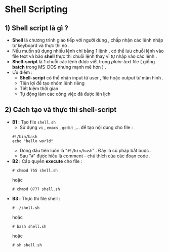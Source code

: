 # Shell Scripting
## **1) Shell script là gì ?**
- **Shell** là chương trình giao tiếp với người dùng , chấp nhận các lệnh nhập từ keyboard và thực thi nó .
- Nếu muốn sử dụng nhiều lệnh chỉ bằng 1 lệnh , có thể lưu chuỗi lệnh vào file text và bảo **shell** thực thi chuỗi lệnh thay vì tự nhập vào các lệnh .
- **Shell-script** là 1 chuỗi các lệnh được viết trong *plain-text* file ( giống **batch** trong MS-DOS nhưng mạnh mẽ hơn ) .
- Ưu điểm :
    - **Shell-script** có thể nhận input từ user , file hoặc output từ màn hình .
    - Tiện lợi để tạo nhóm lệnh riêng 
    - Tiết kiệm thời gian
    - Tự động làm các công việc đã được lên lịch
## **2) Cách tạo và thực thi shell-script**
- **B1 :** Tạo file `shell.sh`
    - Sử dụng `vi` , `emacs` , `gedit` ,... để tạo nội dung cho file :
    ```
    #!/bin/bash
    echo "hello world"
    ```
    - Dòng đầu tiên luôn là "`#!/bin/bash`" . Đây là cú pháp bắt buộc .
    - Sau "`#`" được hiểu là comment - chú thích của các đoạn code .
- **B2 :** Cấp quyền **execute** cho file :
    ```
    # chmod 755 shell.sh
    ```
    hoặc
    ```
    # chmod 0777 shell.sh
    ```
- **B3 :** Thực thi file shell :
    ```
    # ./shell.sh
    ```
    hoặc
    ```
    # bash shell.sh
    ```
    hoặc
    ```
    # sh shell.sh
    ```